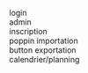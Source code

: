 login<br>
admin<br>
inscription<br>
poppin importation<br>
button exportation<br>
calendrier/planning<br>

